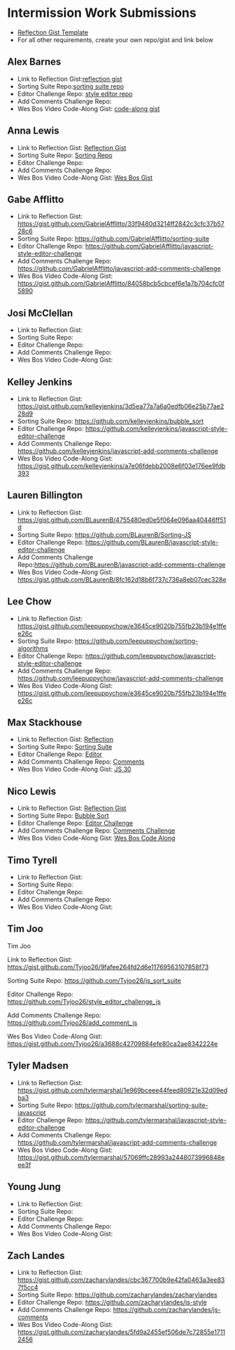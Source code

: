 # Intermission Work Submissions

* [Reflection Gist Template](https://gist.github.com/case-eee/6a5b06bf88c3fa82d9498c6763314ae4)
* For all other requirements, create your own repo/gist and link below

## Alex Barnes
- Link to Reflection Gist:[reflection gist](https://gist.github.com/abarnes26/14300cbb28e80a1a82eb5505c4780245)
- Sorting Suite Repo:[sorting suite repo](https://github.com/abarnes26/sorting_suite_round_2)
- Editor Challenge Repo: [style editor repo](https://github.com/abarnes26/javascript-style-editor-challenge)
- Add Comments Challenge Repo:
- Wes Bos Video Code-Along Gist: [code-along gist](https://gist.github.com/abarnes26/a49f062faf8a2766c32d1b6ee5125957)

## Anna Lewis
- Link to Reflection Gist: [Reflection Gist](https://gist.github.com/anlewis/1d87a0b6f746dfd026635daaa02444b8)
- Sorting Suite Repo: [Sorting Repo](https://github.com/anlewis/sorting-suite-js)
- Editor Challenge Repo:
- Add Comments Challenge Repo:
- Wes Bos Video Code-Along Gist: [Wes Bos Gist](https://gist.github.com/anlewis/0b58c5cd0fb70064a635eb823d79d0b0)

## Gabe Afflitto
- Link to Reflection Gist: https://gist.github.com/GabrielAfflitto/33f9480d3214ff2842c3cfc37b5728c6
- Sorting Suite Repo: https://github.com/GabrielAfflitto/sorting-suite
- Editor Challenge Repo:  https://github.com/GabrielAfflitto/javascript-style-editor-challenge
- Add Comments Challenge Repo:  https://github.com/GabrielAfflitto/javascript-add-comments-challenge
- Wes Bos Video Code-Along Gist:  https://gist.github.com/GabrielAfflitto/84058bcb5cbcef6e1a7b704cfc0f5890

## Josi McClellan
- Link to Reflection Gist:
- Sorting Suite Repo:
- Editor Challenge Repo:
- Add Comments Challenge Repo:
- Wes Bos Video Code-Along Gist:

## Kelley Jenkins
- Link to Reflection Gist: <https://gist.github.com/kelleyjenkins/3d5ea77a7a6a0edfb06e25b77ae228d9>
- Sorting Suite Repo: <https://github.com/kelleyjenkins/bubble_sort>
- Editor Challenge Repo: <https://github.com/kelleyjenkins/javascript-style-editor-challenge>
- Add Comments Challenge Repo: <https://github.com/kelleyjenkins/javascript-add-comments-challenge>
- Wes Bos Video Code-Along Gist: <https://gist.github.com/kelleyjenkins/a7e06fdebb2008e6f03e176ee9fdb393>

## Lauren Billington
- Link to Reflection Gist: https://gist.github.com/BLaurenB/4755480ed0e5f064e096aa40446ff51d
- Sorting Suite Repo: https://github.com/BLaurenB/Sorting-JS
- Editor Challenge Repo: https://github.com/BLaurenB/javascript-style-editor-challenge
- Add Comments Challenge Repo:https://github.com/BLaurenB/javascript-add-comments-challenge
- Wes Bos Video Code-Along Gist: https://gist.github.com/BLaurenB/8fc162d18b6f737c736a8eb07cec328e

## Lee Chow
- Link to Reflection Gist: https://gist.github.com/leepuppychow/e3645ce9020b755fb23b194e1ffee26c
- Sorting Suite Repo: https://github.com/leepuppychow/sorting-algorithms
- Editor Challenge Repo: https://github.com/leepuppychow/javascript-style-editor-challenge
- Add Comments Challenge Repo: https://github.com/leepuppychow/javascript-add-comments-challenge
- Wes Bos Video Code-Along Gist: https://gist.github.com/leepuppychow/e3645ce9020b755fb23b194e1ffee26c

## Max Stackhouse
- Link to Reflection Gist: [Reflection](https://gist.github.com/Maxscores/398a26b2d19fcf64c4215d6a3e8d3c96)
- Sorting Suite Repo: [Sorting Suite](https://github.com/Maxscores/sorting-suite-js)
- Editor Challenge Repo: [Editor](https://github.com/Maxscores/javascript-style-editor-challenge)
- Add Comments Challenge Repo: [Comments](https://github.com/Maxscores/javascript-add-comments-challenge)
- Wes Bos Video Code-Along Gist: [JS 30](https://gist.github.com/Maxscores/461fcf2fe9d7eef3297508e83c3a5813)

## Nico Lewis
- Link to Reflection Gist: [Reflection Gist](https://gist.github.com/nico24687/a229b07afb49ed9645bba49a99efb267)
- Sorting Suite Repo: [Bubble Sort](https://github.com/nico24687/bubble-sort)
- Editor Challenge Repo: [Editor Challenge](https://github.com/nico24687/javascript-style-editor-challenge)
- Add Comments Challenge Repo: [Comments Challenge](https://github.com/nico24687/javascript-add-comments-challenge)
- Wes Bos Video Code-Along Gist: [Wes Bos Code Along](https://gist.github.com/nico24687/0f93cfa07e26a1eaf673499ce31e37e5)

## Timo Tyrell
- Link to Reflection Gist:
- Sorting Suite Repo:
- Editor Challenge Repo:
- Add Comments Challenge Repo:
- Wes Bos Video Code-Along Gist:

## Tim Joo
Tim Joo

Link to Reflection Gist: https://gist.github.com/Tyjoo26/9fafee264fd2d6e11769563107858f73

Sorting Suite Repo: https://github.com/Tyjoo26/js_sort_suite

Editor Challenge Repo: https://github.com/Tyjoo26/style_editor_challenge_js

Add Comments Challenge Repo: https://github.com/Tyjoo26/add_comment_js

Wes Bos Video Code-Along Gist: https://gist.github.com/Tyjoo26/a3688c42709884efe80ca2ae8342224e

## Tyler Madsen
- Link to Reflection Gist: https://gist.github.com/tylermarshal/1e969bceee44feed80921e32d09edba3
- Sorting Suite Repo: https://github.com/tylermarshal/sorting-suite-javascript
- Editor Challenge Repo: https://github.com/tylermarshal/javascript-style-editor-challenge
- Add Comments Challenge Repo: https://github.com/tylermarshal/javascript-add-comments-challenge
- Wes Bos Video Code-Along Gist: https://gist.github.com/tylermarshal/57069ffc28993a2448073996848eee3f

## Young Jung
- Link to Reflection Gist:
- Sorting Suite Repo:
- Editor Challenge Repo:
- Add Comments Challenge Repo:
- Wes Bos Video Code-Along Gist:

## Zach Landes
- Link to Reflection Gist:  https://gist.github.com/zacharylandes/cbc367700b9e42fa0463a3ee837f5cc4
- Sorting Suite Repo:
https://github.com/zacharylandes/zacharylandes
- Editor Challenge Repo:
https://github.com/zacharylandes/js-style
- Add Comments Challenge Repo:
https://github.com/zacharylandes/js-comments
- Wes Bos Video Code-Along Gist:
https://gist.github.com/zacharylandes/5fd9a2455ef506de7c72855e17112456
